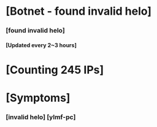 # [Botnet - found invalid helo]
### [found invalid helo]
#### [Updated every 2~3 hours]

# [Counting 245 IPs]

# [Symptoms] 
###   [invalid helo] [ylmf-pc]

